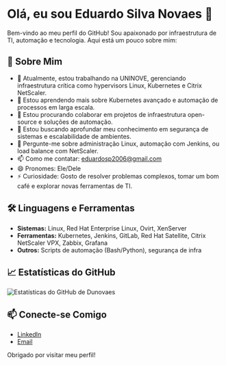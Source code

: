 # Olá, eu sou Eduardo Silva Novaes 👋

Bem-vindo ao meu perfil do GitHub! Sou apaixonado por infraestrutura de TI, automação e tecnologia. Aqui está um pouco sobre mim:

## 🚀 Sobre Mim

- 🔭 Atualmente, estou trabalhando na UNINOVE, gerenciando infraestrutura crítica como hypervisors Linux, Kubernetes e Citrix NetScaler.
- 🌱 Estou aprendendo mais sobre Kubernetes avançado e automação de processos em larga escala.
- 👯 Estou procurando colaborar em projetos de infraestrutura open-source e soluções de automação.
- 🤔 Estou buscando aprofundar meu conhecimento em segurança de sistemas e escalabilidade de ambientes.
- 💬 Pergunte-me sobre administração Linux, automação com Jenkins, ou load balance com NetScaler.
- 📫 Como me contatar: [eduardosp2006@gmail.com](mailto:eduardosp2006@gmail.com)
- 😄 Pronomes: Ele/Dele
- ⚡ Curiosidade: Gosto de resolver problemas complexos, tomar um bom café e explorar novas ferramentas de TI.

## 🛠️ Linguagens e Ferramentas

- **Sistemas:** Linux, Red Hat Enterprise Linux, Ovirt, XenServer
- **Ferramentas:** Kubernetes, Jenkins, GitLab, Red Hat Satellite, Citrix NetScaler VPX, Zabbix, Grafana
- **Outros:** Scripts de automação (Bash/Python), segurança de infra

## 📈 Estatísticas do GitHub

![Estatísticas do GitHub de Dunovaes](https://github-readme-stats.vercel.app/api?username=Dunovaes&show_icons=true&theme=radical)

## 📫 Conecte-se Comigo

- [LinkedIn](https://www.linkedin.com/in/eduardo-silva-novaes-124b92a2/)
- [Email](mailto:eduardosp2006@gmail.com)

Obrigado por visitar meu perfil!
